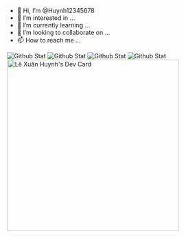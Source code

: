 - 👋 Hi, I’m @Huynh12345678
- 👀 I’m interested in ...
- 🌱 I’m currently learning ...
- 💞️ I’m looking to collaborate on ...
- 📫 How to reach me ...

<!---
Huynh12345678/Huynh12345678 is a ✨ special ✨ repository because its `README.md` (this file) appears on your GitHub profile.
You can click the Preview link to take a look at your changes.
--->
![Github Stat](https://github-readme-stats.vercel.app/api?username=huynh12345678&show_icons=true&theme=tokyonight&hide=contribs,prs)
![Github Stat](https://github-readme-streak-stats.herokuapp.com/?user=huynh12345678&theme=tokyonight)
![Github Stat](https://github-readme-stats.vercel.app/api/top-langs/?username=huynh12345678&layout=compact&theme=tokyonight&langs_count=6)
![Github Stat](https://activity-graph.herokuapp.com/graph?username=huynh12345678&theme=react-dark&hide_border=true)
<a href="https://app.daily.dev/Huynhzip3"><img src="https://api.daily.dev/devcards/67e4fdfb82c34e699b6a121833fb625d.png?r=i8e" width="400" alt="Lê Xuân Huynh's Dev Card"/></a>
